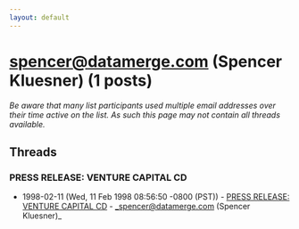 ```yaml
---
layout: default
---
```


# spencer@datamerge.com (Spencer Kluesner) (1 posts)

_Be aware that many list participants used multiple email addresses over their time active on the list. As such this page may not contain all threads available._

## Threads

### PRESS RELEASE: VENTURE CAPITAL CD
+ 1998-02-11 (Wed, 11 Feb 1998 08:56:50 -0800 (PST)) - [PRESS RELEASE: VENTURE CAPITAL CD](/archive/1998/02/a80fda6c504996dc2a2b6e2c6a1fefd8a08fcf0420cd345358b5f7fff6234f3e) - _spencer@datamerge.com (Spencer Kluesner)_


